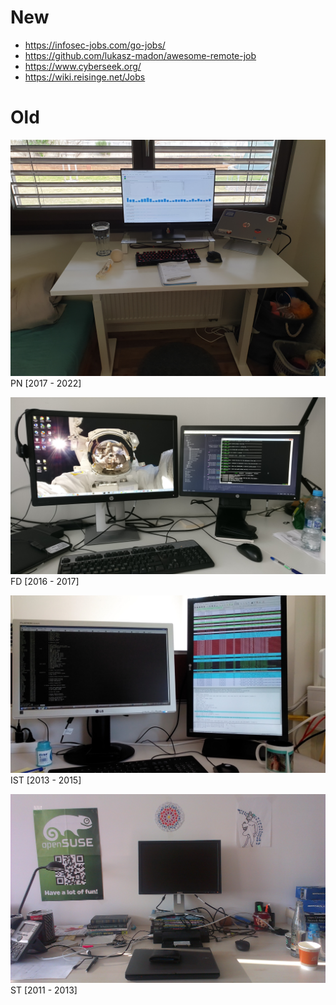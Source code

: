 # New

* https://infosec-jobs.com/go-jobs/
* https://github.com/lukasz-madon/awesome-remote-job
* https://www.cyberseek.org/
* https://wiki.reisinge.net/Jobs

# Old

<img src="/static/20220329_pn.jpg" style="max-width:100%;height:auto"> PN [2017 - 2022]

<img src="/static/20170412_fd.jpg" style="max-width:100%;height:auto"> FD [2016 - 2017]

<img src="/static/20140423_ist.jpg" style="max-width:100%;height:auto"> IST [2013 - 2015]

<img src="/static/20130822_st.jpg" style="max-width:100%;height:auto"> ST [2011 - 2013]
